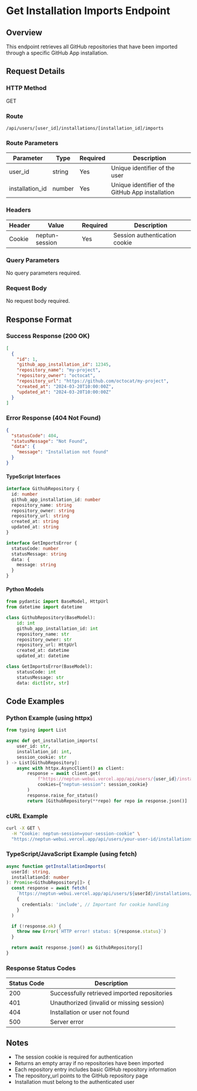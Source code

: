 # Get Installation Imports Endpoint

## Overview

This endpoint retrieves all GitHub repositories that have been imported through a specific GitHub App installation.

## Request Details

### HTTP Method

GET

### Route

`/api/users/[user_id]/installations/[installation_id]/imports`

### Route Parameters

| Parameter       | Type   | Required | Description                                      |
| --------------- | ------ | -------- | ------------------------------------------------ |
| user_id         | string | Yes      | Unique identifier of the user                    |
| installation_id | number | Yes      | Unique identifier of the GitHub App installation |

### Headers

| Header | Value          | Required | Description                   |
| ------ | -------------- | -------- | ----------------------------- |
| Cookie | neptun-session | Yes      | Session authentication cookie |

### Query Parameters

No query parameters required.

### Request Body

No request body required.

## Response Format

### Success Response (200 OK)

```json
[
  {
    "id": 1,
    "github_app_installation_id": 12345,
    "repository_name": "my-project",
    "repository_owner": "octocat",
    "repository_url": "https://github.com/octocat/my-project",
    "created_at": "2024-03-20T10:00:00Z",
    "updated_at": "2024-03-20T10:00:00Z"
  }
]
```

### Error Response (404 Not Found)

```json
{
  "statusCode": 404,
  "statusMessage": "Not Found",
  "data": {
    "message": "Installation not found"
  }
}
```

#### TypeScript Interfaces

```typescript
interface GithubRepository {
  id: number
  github_app_installation_id: number
  repository_name: string
  repository_owner: string
  repository_url: string
  created_at: string
  updated_at: string
}

interface GetImportsError {
  statusCode: number
  statusMessage: string
  data: {
    message: string
  }
}
```

#### Python Models

```python
from pydantic import BaseModel, HttpUrl
from datetime import datetime

class GithubRepository(BaseModel):
    id: int
    github_app_installation_id: int
    repository_name: str
    repository_owner: str
    repository_url: HttpUrl
    created_at: datetime
    updated_at: datetime

class GetImportsError(BaseModel):
    statusCode: int
    statusMessage: str
    data: dict[str, str]
```

## Code Examples

### Python Example (using httpx)

```python
from typing import List

async def get_installation_imports(
    user_id: str,
    installation_id: int,
    session_cookie: str
) -> List[GithubRepository]:
    async with httpx.AsyncClient() as client:
        response = await client.get(
            f"https://neptun-webui.vercel.app/api/users/{user_id}/installations/{installation_id}/imports",
            cookies={"neptun-session": session_cookie}
        )
        response.raise_for_status()
        return [GithubRepository(**repo) for repo in response.json()]
```

### cURL Example

```bash
curl -X GET \
  -H "Cookie: neptun-session=your-session-cookie" \
  "https://neptun-webui.vercel.app/api/users/your-user-id/installations/12345/imports"
```

### TypeScript/JavaScript Example (using fetch)

```typescript
async function getInstallationImports(
  userId: string,
  installationId: number
): Promise<GithubRepository[]> {
  const response = await fetch(
    `https://neptun-webui.vercel.app/api/users/${userId}/installations/${installationId}/imports`,
    {
      credentials: 'include', // Important for cookie handling
    }
  )

  if (!response.ok) {
    throw new Error(`HTTP error! status: ${response.status}`)
  }

  return await response.json() as GithubRepository[]
}
```

### Response Status Codes

| Status Code | Description                                  |
| ----------- | -------------------------------------------- |
| 200         | Successfully retrieved imported repositories |
| 401         | Unauthorized (invalid or missing session)    |
| 404         | Installation or user not found               |
| 500         | Server error                                 |

## Notes

- The session cookie is required for authentication
- Returns an empty array if no repositories have been imported
- Each repository entry includes basic GitHub repository information
- The repository_url points to the GitHub repository page
- Installation must belong to the authenticated user

